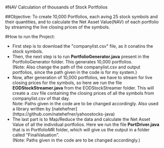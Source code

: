 #NAV Calculation of thousands of Stock Portfolios

##Objective:
To create 10,000 Portfolios, each aving 25 stock symbols and their quantities, and to calculate the Net Asset Value(NAV) of each portfolio by streaming the live closing prices of the symbols.

#How to run the Project:
<ul>
<li>First step is to download the "companylist.csv" file, as it conatins the stock symbols.
<li>Then, the next step is to run <strong>PortfolioGenerator.java</strong> present in the PortfolioGenerator folder. This generates 10,000 portfolios.<br>
(Note: Also change the path of the companylist.csv and output portfolios, since the path given in the code is for my system.)
<li>Now, after generation of 10,000 portfolios, we have to stream for live closing prices for the symbols, so here we run the file <strong>EODStockStreamer.java</strong> from the EODStockStreamer folder. This will create a .csv file containing the closing prices of all the symbols from companylist.csv of that day.<br>
Note: Paths given in the code are to be changed accordingly. Also used a library written by [natehefner](https://github.com/natehefner/yahoostocks-java)
<li>The last part is to Map/Reduce the data and calculate the Net Asset Value of all the individual portfolios. Here we run the file <strong>PortDriver.java</strong> that is in PortfolioMR folder, which will give us the output in a folder called "FinalValuation".<br>
(Note: Paths given in the code are to be changed accordingly.)
</ul>